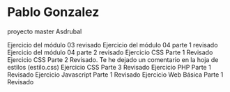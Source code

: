 # Pablo Gonzalez
proyecto master Asdrubal

Ejercicio del módulo 03 revisado
Ejercicio del módulo 04 parte 1 revisado
Ejercicio del módulo 04 parte 2 revisado
Ejercicio CSS Parte 1 Revisado
Ejercicio CSS Parte 2 Revisado. Te he dejado un comentario en la hoja de estilos (estilo.css)
Ejercicio CSS Parte 3 Revisado
Ejercicio PHP Parte 1 Revisado
Ejercicio Javascript Parte 1 Revisado
Ejercicio Web Básica Parte 1 Revisado